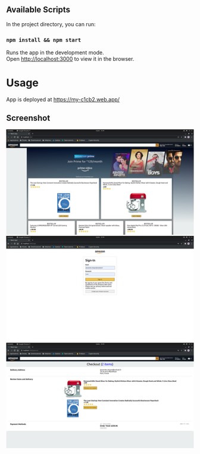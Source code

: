 ## Available Scripts

In the project directory, you can run:

### `npm install && npm start`

Runs the app in the development mode.\
Open [http://localhost:3000](http://localhost:3000) to view it in the browser.

# Usage

App is deployed at https://my-c1cb2.web.app/

## Screenshot

![Illustration0](home.png)
![Illustration1](login.png)
![Illustration2](basket.png)
